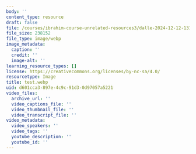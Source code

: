 ```yaml
---
body: ''
content_type: resource
draft: false
file: /courses/ibrahim-course-unrelated-resources3/dalle-2024-12-12-131654-a-realistic-portrait-of-a-male-student-depicted-in-a-classroom-setting-looking-confident-and-focused-with-academic-materials-in-the-background-but.webp
file_size: 238152
file_type: image/webp
image_metadata:
  caption: ''
  credit: ''
  image-alt: ''
learning_resource_types: []
license: https://creativecommons.org/licenses/by-nc-sa/4.0/
resourcetype: Image
title: test.webp
uid: d601cca3-897e-4c9c-91d3-0d97057a5221
video_files:
  archive_url: ''
  video_captions_file: ''
  video_thumbnail_file: ''
  video_transcript_file: ''
video_metadata:
  video_speakers: ''
  video_tags: ''
  youtube_description: ''
  youtube_id: ''
---
```

